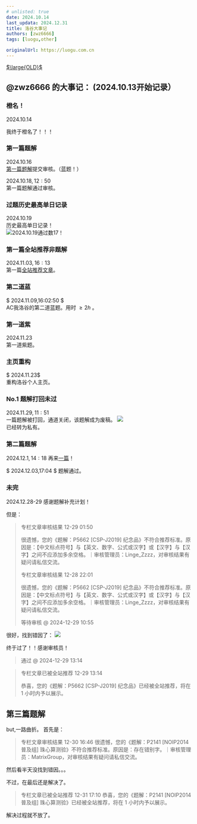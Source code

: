 ```yaml
---
# unlisted: true
date: 2024.10.14
last_updata: 2024.12.31
title: 洛谷大事记
authors: [zwz6666]
tags: [luogu,other]

originalUrl: https://luogu.com.cn
---
```

<!-- truncate -->
[$\large{OLD}$](https://www.luogu.com.cn/paste/2pecwn1o)

## @zwz6666 的大事记： (2024.10.13开始记录） 
### 橙名！
$2024.10.14$  

我终于橙名了！！！  
### 第一篇题解
$2024.10.16$  
[第一篇题解](https://www.luogu.com.cn/article/6ze1agzq)提交审核。（蓝题！）

$2024.10.18 ,12:50$  
第一篇题解通过审核。
### 过题历史最高单日记录
$2024.10.19$  
历史最高单日记录！   
![2024.10.19通过数17！](https://cdn.luogu.com.cn/upload/image_hosting/9j2acrqz.png)
### 第一篇全站推荐非题解
$2024.11.03 ,16:13$  
第一篇[全站推荐文章](https://www.luogu.com.cn/article/zivo06ec)。
### 第二道蓝
$ 2024.11.09,16:02:50 $  
AC我洛谷的第二道蓝题。用时 $\ge 2h$ 。
### 第一道紫
$2024.11.23$  
第一道紫题。
### 主页重构
$ 2024.11.23$  
重构洛谷个人主页。
### No.1 题解打回未过
$2024.11.29,11:51$  
一篇题解被打回，通道关闭，该题解成为废稿。
![](https://cdn.luogu.com.cn/upload/image_hosting/ag7x1icj.png)  
已经转为私有。
### 第二篇题解
$2024.12.1,14:18$
再来[一篇](https://www.luogu.com.cn/article/btvc86s4)！

$ 2024.12.03,17:04 $
题解通过。
### 未完
$2024.12.28 \text{-} 29$
感谢题解补充计划！

但是：

> 专栏文章审核结果
> 12-29 01:50
> 
> 很遗憾，您的《题解：P5662 [CSP-J2019] 纪念品》不符合推荐标准。原因是：【中文标点符号】与【英文、数字、公式或汉字】或【汉字】与【汉字】之间不应添加多余空格。｜审核管理员：Linge_Zzzz，对审核结果有疑问请私信交流。
> 
> 专栏文章审核结果
> 12-28 22:01
> 
> 很遗憾，您的《题解：P5662 [CSP-J2019] 纪念品》不符合推荐标准。原因是：【中文标点符号】与【英文、数字、公式或汉字】或【汉字】与【汉字】之间不应添加多余空格。｜审核管理员：Linge_Zzzz，对审核结果有疑问请私信交流。
>
> 
> 等待审核 @ 2024-12-29 10:55

很好，找到错因了：
[![](https://cdn.luogu.com.cn/upload/image_hosting/64bjf1p9.png)](https://www.luogu.com.cn/user/586905)

终于过了！！感谢审核员！
> 通过 @ 2024-12-29 13:14

>专栏文章已被全站推荐
> 12-29 13:14
>
> 恭喜，您的《题解：P5662 [CSP-J2019] 纪念品》已经被全站推荐，将在 1 小时内予以展示。

## 第三篇题解
but,一路曲折。
首先是：
> 专栏文章审核结果
> 12-30 16:46
> 很遗憾，您的《题解：P2141 [NOIP2014 普及组] 珠心算测验》不符合推荐标准。原因是：存在错别字。｜审核管理员：MatrixGroup，对审核结果有疑问请私信交流。

然后看半天没找到错因。。。

不过，在最后还是解决了。

> 专栏文章已被全站推荐
> 12-31 17:10
> 恭喜，您的《题解：P2141 [NOIP2014 普及组] 珠心算测验》已经被全站推荐，将在 1 小时内予以展示。

解决过程就不放了。
